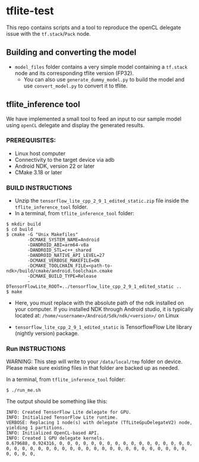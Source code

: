 # tflite-test
This repo contains scripts and a tool to reproduce the openCL delegate issue with the `tf.stack`/`Pack` node.
## Building and converting the model
* `model_files` folder contains a very simple model containing a `tf.stack` node and its corresponding tflite version (FP32).
  * You can also use `generate_dummy_model.py` to build the model and use `convert_model.py` to convert it to tflite.
## tflite_inference tool 
We have implemented a small tool to feed an input to our sample model using `openCL` delegate and display the generated results.
### PREREQUISITES: ###
* Linux host computer
* Connectivity to the target device via adb
* Android NDK, version 22 or later
* CMake 3.18 or later

### BUILD INSTRUCTIONS ###
* Unzip the `tensorflow_lite_cpp_2_9_1_edited_static.zip` file inside the `tflite_inference_tool` folder.
* In a terminal, from `tflite_inference_tool` folder:
```console
$ mkdir build
$ cd build
$ cmake -G "Unix Makefiles"
        -DCMAKE_SYSTEM_NAME=Android 
        -DANDROID_ABI=arm64-v8a 
        -DANDROID_STL=c++_shared 
        -DANDROID_NATIVE_API_LEVEL=27 
        -DCMAKE_VERBOSE_MAKEFILE=ON 
        -DCMAKE_TOOLCHAIN_FILE=<path-to-ndk>/build/cmake/android.toolchain.cmake 
        -DCMAKE_BUILD_TYPE=Release
        -DTensorFlowLite_ROOT=../tensorflow_lite_cpp_2_9_1_edited_static ..
$ make
```
* Here, you must replace <path-to-ndk> with the absolute path of the ndk installed on your computer. If you installed NDK through Android studio, it is typically located at:
    `/home/<username>/Android/Sdk/ndk/<version>/` on Linux

* `tensorflow_lite_cpp_2_9_1_edited_static` is TensorflowFlow Lite library (nightly version) package.
### Run INSTRUCTIONS ###
WARNING: This step will write to your `/data/local/tmp` folder on device. Please make sure existing files in that folder are backed up as needed.

In a terminal, from `tflite_inference_tool` folder:
```console
$ ./run_me.sh
```

The output should be something like this:
```console
INFO: Created TensorFlow Lite delegate for GPU.
INFO: Initialized TensorFlow Lite runtime.
VERBOSE: Replacing 1 node(s) with delegate (TfLiteGpuDelegateV2) node, yielding 1 partitions.
INFO: Initialized OpenCL-based API.
INFO: Created 1 GPU delegate kernels.
0.679688, 0.924316, 0, 0, 0, 0, 0, 0, 0, 0, 0, 0, 0, 0, 0, 0, 0, 0, 0, 0, 0, 0, 0, 0, 0, 0, 0, 0, 0, 0, 0, 0, 0, 0, 0, 0, 0, 0, 0, 0, 0, 0, 0, 0, 0, 0, 
```
